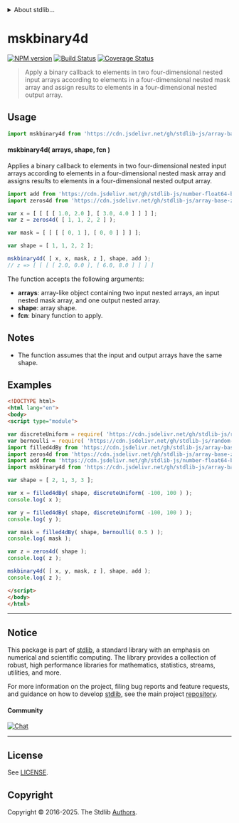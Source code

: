 <!--

@license Apache-2.0

Copyright (c) 2024 The Stdlib Authors.

Licensed under the Apache License, Version 2.0 (the "License");
you may not use this file except in compliance with the License.
You may obtain a copy of the License at

   http://www.apache.org/licenses/LICENSE-2.0

Unless required by applicable law or agreed to in writing, software
distributed under the License is distributed on an "AS IS" BASIS,
WITHOUT WARRANTIES OR CONDITIONS OF ANY KIND, either express or implied.
See the License for the specific language governing permissions and
limitations under the License.

-->


<details>
  <summary>
    About stdlib...
  </summary>
  <p>We believe in a future in which the web is a preferred environment for numerical computation. To help realize this future, we've built stdlib. stdlib is a standard library, with an emphasis on numerical and scientific computation, written in JavaScript (and C) for execution in browsers and in Node.js.</p>
  <p>The library is fully decomposable, being architected in such a way that you can swap out and mix and match APIs and functionality to cater to your exact preferences and use cases.</p>
  <p>When you use stdlib, you can be absolutely certain that you are using the most thorough, rigorous, well-written, studied, documented, tested, measured, and high-quality code out there.</p>
  <p>To join us in bringing numerical computing to the web, get started by checking us out on <a href="https://github.com/stdlib-js/stdlib">GitHub</a>, and please consider <a href="https://opencollective.com/stdlib">financially supporting stdlib</a>. We greatly appreciate your continued support!</p>
</details>

# mskbinary4d

[![NPM version][npm-image]][npm-url] [![Build Status][test-image]][test-url] [![Coverage Status][coverage-image]][coverage-url] <!-- [![dependencies][dependencies-image]][dependencies-url] -->

> Apply a binary callback to elements in two four-dimensional nested input arrays according to elements in a four-dimensional nested mask array and assign results to elements in a four-dimensional nested output array.

<section class="intro">

</section>

<!-- /.intro -->



<section class="usage">

## Usage

```javascript
import mskbinary4d from 'https://cdn.jsdelivr.net/gh/stdlib-js/array-base-mskbinary4d@esm/index.mjs';
```

#### mskbinary4d( arrays, shape, fcn )

Applies a binary callback to elements in two four-dimensional nested input arrays according to elements in a four-dimensional nested mask array and assigns results to elements in a four-dimensional nested output array.

```javascript
import add from 'https://cdn.jsdelivr.net/gh/stdlib-js/number-float64-base-add@esm/index.mjs';
import zeros4d from 'https://cdn.jsdelivr.net/gh/stdlib-js/array-base-zeros4d@esm/index.mjs';

var x = [ [ [ [ 1.0, 2.0 ], [ 3.0, 4.0 ] ] ] ];
var z = zeros4d( [ 1, 1, 2, 2 ] );

var mask = [ [ [ [ 0, 1 ], [ 0, 0 ] ] ] ];

var shape = [ 1, 1, 2, 2 ];

mskbinary4d( [ x, x, mask, z ], shape, add );
// z => [ [ [ [ 2.0, 0.0 ], [ 6.0, 8.0 ] ] ] ]
```

The function accepts the following arguments:

-   **arrays**: array-like object containing two input nested arrays, an input nested mask array, and one output nested array.
-   **shape**: array shape.
-   **fcn**: binary function to apply.

</section>

<!-- /.usage -->

<section class="notes">

## Notes

-   The function assumes that the input and output arrays have the same shape.

</section>

<!-- /.notes -->

<section class="examples">

## Examples

<!-- eslint no-undef: "error" -->

```html
<!DOCTYPE html>
<html lang="en">
<body>
<script type="module">

var discreteUniform = require( 'https://cdn.jsdelivr.net/gh/stdlib-js/random-base-discrete-uniform' ).factory;
var bernoulli = require( 'https://cdn.jsdelivr.net/gh/stdlib-js/random-base-bernoulli' ).factory;
import filled4dBy from 'https://cdn.jsdelivr.net/gh/stdlib-js/array-base-filled4d-by@esm/index.mjs';
import zeros4d from 'https://cdn.jsdelivr.net/gh/stdlib-js/array-base-zeros4d@esm/index.mjs';
import add from 'https://cdn.jsdelivr.net/gh/stdlib-js/number-float64-base-add@esm/index.mjs';
import mskbinary4d from 'https://cdn.jsdelivr.net/gh/stdlib-js/array-base-mskbinary4d@esm/index.mjs';

var shape = [ 2, 1, 3, 3 ];

var x = filled4dBy( shape, discreteUniform( -100, 100 ) );
console.log( x );

var y = filled4dBy( shape, discreteUniform( -100, 100 ) );
console.log( y );

var mask = filled4dBy( shape, bernoulli( 0.5 ) );
console.log( mask );

var z = zeros4d( shape );
console.log( z );

mskbinary4d( [ x, y, mask, z ], shape, add );
console.log( z );

</script>
</body>
</html>
```

</section>

<!-- /.examples -->

<!-- Section for related `stdlib` packages. Do not manually edit this section, as it is automatically populated. -->

<section class="related">

</section>

<!-- /.related -->

<!-- Section for all links. Make sure to keep an empty line after the `section` element and another before the `/section` close. -->


<section class="main-repo" >

* * *

## Notice

This package is part of [stdlib][stdlib], a standard library with an emphasis on numerical and scientific computing. The library provides a collection of robust, high performance libraries for mathematics, statistics, streams, utilities, and more.

For more information on the project, filing bug reports and feature requests, and guidance on how to develop [stdlib][stdlib], see the main project [repository][stdlib].

#### Community

[![Chat][chat-image]][chat-url]

---

## License

See [LICENSE][stdlib-license].


## Copyright

Copyright &copy; 2016-2025. The Stdlib [Authors][stdlib-authors].

</section>

<!-- /.stdlib -->

<!-- Section for all links. Make sure to keep an empty line after the `section` element and another before the `/section` close. -->

<section class="links">

[npm-image]: http://img.shields.io/npm/v/@stdlib/array-base-mskbinary4d.svg
[npm-url]: https://npmjs.org/package/@stdlib/array-base-mskbinary4d

[test-image]: https://github.com/stdlib-js/array-base-mskbinary4d/actions/workflows/test.yml/badge.svg?branch=main
[test-url]: https://github.com/stdlib-js/array-base-mskbinary4d/actions/workflows/test.yml?query=branch:main

[coverage-image]: https://img.shields.io/codecov/c/github/stdlib-js/array-base-mskbinary4d/main.svg
[coverage-url]: https://codecov.io/github/stdlib-js/array-base-mskbinary4d?branch=main

<!--

[dependencies-image]: https://img.shields.io/david/stdlib-js/array-base-mskbinary4d.svg
[dependencies-url]: https://david-dm.org/stdlib-js/array-base-mskbinary4d/main

-->

[chat-image]: https://img.shields.io/gitter/room/stdlib-js/stdlib.svg
[chat-url]: https://app.gitter.im/#/room/#stdlib-js_stdlib:gitter.im

[stdlib]: https://github.com/stdlib-js/stdlib

[stdlib-authors]: https://github.com/stdlib-js/stdlib/graphs/contributors

[umd]: https://github.com/umdjs/umd
[es-module]: https://developer.mozilla.org/en-US/docs/Web/JavaScript/Guide/Modules

[deno-url]: https://github.com/stdlib-js/array-base-mskbinary4d/tree/deno
[deno-readme]: https://github.com/stdlib-js/array-base-mskbinary4d/blob/deno/README.md
[umd-url]: https://github.com/stdlib-js/array-base-mskbinary4d/tree/umd
[umd-readme]: https://github.com/stdlib-js/array-base-mskbinary4d/blob/umd/README.md
[esm-url]: https://github.com/stdlib-js/array-base-mskbinary4d/tree/esm
[esm-readme]: https://github.com/stdlib-js/array-base-mskbinary4d/blob/esm/README.md
[branches-url]: https://github.com/stdlib-js/array-base-mskbinary4d/blob/main/branches.md

[stdlib-license]: https://raw.githubusercontent.com/stdlib-js/array-base-mskbinary4d/main/LICENSE

</section>

<!-- /.links -->
